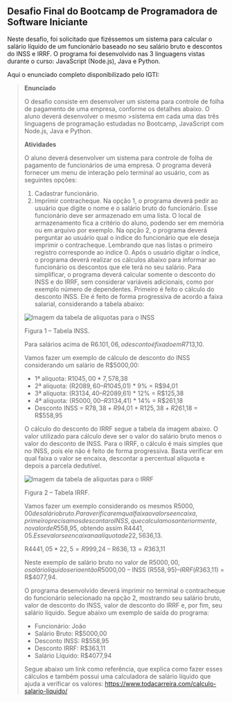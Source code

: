## Desafio Final do Bootcamp de Programadora de Software Iniciante
Neste desafio, foi solicitado que fizéssemos um sistema para calcular o salário líquido de um funcionário baseado no seu salário bruto e descontos do INSS e IRRF. O programa foi desenvolvido nas 3 linguagens vistas durante o curso: JavaScript (Node.js), Java e Python.

Aqui o enunciado completo disponibilizado pelo IGTI:

> **Enunciado**
>
> O desafio consiste em desenvolver um sistema para controle de folha de pagamento de uma empresa, conforme os detalhes abaixo. O aluno deverá desenvolver o mesmo >sistema em cada uma das três linguagens de programação estudadas no Bootcamp, JavaScript com Node.js, Java e Python.
>
> **Atividades**
>
> O aluno deverá desenvolver um sistema para controle de folha de pagamento de funcionários de uma empresa. O programa deverá fornecer um menu de interação pelo terminal ao usuário, com as seguintes opções:
> 1) Cadastrar funcionário.
> 2) Imprimir contracheque.
> Na opção 1, o programa deverá pedir ao usuário que digite o nome e o salário bruto do funcionário. Esse funcionário deve ser armazenado em uma lista. O local de armazenamento fica a critério do aluno, podendo ser em memória ou em arquivo por exemplo.
>Na opção 2, o programa deverá perguntar ao usuário qual o índice do funcionário que ele deseja imprimir o contracheque. Lembrando que nas listas o primeiro registro corresponde ao índice 0.
>Após o usuário digitar o índice, o programa deverá realizar os cálculos abaixo para informar ao funcionário os descontos que ele terá no seu salário. Para simplificar, o programa deverá calcular somente o desconto do INSS e do IRRF, sem considerar variáveis adicionais, como por exemplo número de dependentes.
Primeiro é feito o cálculo do desconto INSS. Ele é feito de forma progressiva de acordo a faixa salarial, considerando a tabela abaixo:
>
> ![Imagem da tabela de alíquotas para o INSS](https://www12.senado.leg.br/noticias/imagens/Ttabela1.jpg)
>
> Figura 1 – Tabela INSS.
>
> Para salários acima de R$6.101,06, o desconto é fixado em R$713,10.
>
>Vamos fazer um exemplo de cálculo de desconto do INSS considerando um salário de R$5000,00:
>
> * 1ª alíquota: R$1045,00 * 7,5% = R$78,38
> * 2ª alíquota: (R$2089,60 – R$1045,01) * 9% = R$94,01
> * 3ª alíquota: (R$3134,40 – R$2089,61) * 12% = R$125,38
> * 4ª alíquota: (R$5000,00 – R$3134,41) * 14% = R$261,18
> * Desconto INSS = R$78,38 + R$94,01 + R$125,38 + R$261,18 = R$558,95
>
> O cálculo do desconto do IRRF segue a tabela da imagem abaixo. O valor utilizado para cálculo deve ser o valor do salário bruto menos o valor do desconto de INSS. Para o IRRF, o cálculo é mais simples que no INSS, pois ele não é feito de forma progressiva. Basta verificar em qual faixa o valor se encaixa, descontar a percentual alíquota e depois a parcela dedutível.
>
> ![Imagem da tabela de alíquotas para o IRRF](https://s.dicionariofinanceiro.com/imagens/tabela-irrf-cke.jpg) 
>
> Figura 2 – Tabela IRRF.
>
> Vamos fazer um exemplo considerando os mesmos R$5000,00 de salário bruto. Para verificar em qual faixa o valor se encaixa, primeiro precisamos descontar o INSS, que calculamos anteriormente, no valor de R$558,95, obtendo assim R$4441,05. Esse valor se encaixa na alíquota de 22,5%. Basta então fazer o cálculo desse percentual e, depois, descontar a parcela dedutível correspondente à faixa, que no caso é R$636,13.
>
> R$4441,05 * 22,5 = R$999,24 – R$636,13 = R$363,11
>
> Neste exemplo de salário bruto no valor de R$5000,00, o salário líquido seria então R$5000,00 – INSS (R$558,95) – IRRF (R$363,11) = R$4077,94.
>
> O programa desenvolvido deverá imprimir no terminal o contracheque do funcionário selecionado na opção 2, mostrando seu salário bruto, valor de desconto do INSS, valor de desconto do IRRF e, por fim, seu salário líquido. Segue abaixo um exemplo de saída do programa:
> * Funcionário: João
> * Salário Bruto: R$5000,00
> * Desconto INSS: R$558,95
> * Desconto IRRF: R$363,11
> * Salário Líquido: R$4077,94
>
> Segue abaixo um link como referência, que explica como fazer esses cálculos e também possui uma calculadora de salário líquido que ajuda a verificar os valores:
> https://www.todacarreira.com/calculo-salario-liquido/

